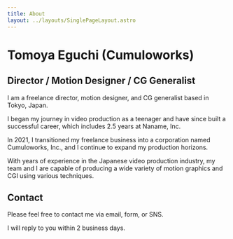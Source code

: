 ```yaml
---
title: About
layout: ../layouts/SinglePageLayout.astro
---
```


# Tomoya Eguchi (Cumuloworks)

## Director / Motion Designer / CG Generalist

I am a freelance director, motion designer, and CG generalist based in Tokyo, Japan.

I began my journey in video production as a teenager and have since built a successful career, which includes 2.5 years at Naname, Inc.

In 2021, I transitioned my freelance business into a corporation named Cumuloworks, Inc., and I continue to expand my production horizons.

With years of experience in the Japanese video production industry, my team and I are capable of producing a wide variety of motion graphics and CGI using various techniques.

## Contact

Please feel free to contact me via email, form, or SNS.

I will reply to you within 2 business days.
